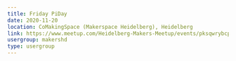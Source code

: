 ```yaml
---
title: Friday PiDay
date: 2020-11-20
location: CoMakingSpace (Makerspace Heidelberg), Heidelberg
link: https://www.meetup.com/Heidelberg-Makers-Meetup/events/pksqwrybcpbbc/
usergroup: makershd
type: usergroup
---
```

